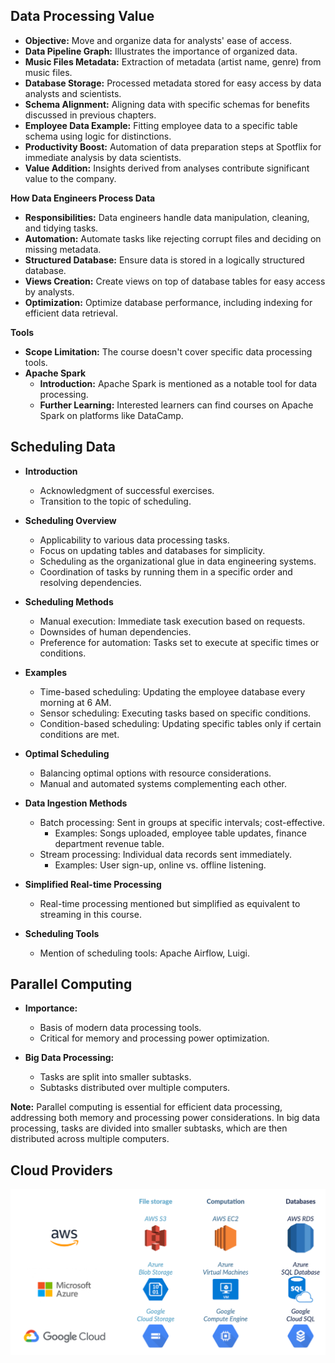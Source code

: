 ## **Data Processing Value**

- **Objective:** Move and organize data for analysts' ease of access.
- **Data Pipeline Graph:** Illustrates the importance of organized data.
- **Music Files Metadata:** Extraction of metadata (artist name, genre) from music files.
- **Database Storage:** Processed metadata stored for easy access by data analysts and scientists.
- **Schema Alignment:** Aligning data with specific schemas for benefits discussed in previous chapters.
- **Employee Data Example:** Fitting employee data to a specific table schema using logic for distinctions.
- **Productivity Boost:** Automation of data preparation steps at Spotflix for immediate analysis by data scientists.
- **Value Addition:** Insights derived from analyses contribute significant value to the company.

**How Data Engineers Process Data**

- **Responsibilities:** Data engineers handle data manipulation, cleaning, and tidying tasks.
- **Automation:** Automate tasks like rejecting corrupt files and deciding on missing metadata.
- **Structured Database:** Ensure data is stored in a logically structured database.
- **Views Creation:** Create views on top of database tables for easy access by analysts.
- **Optimization:** Optimize database performance, including indexing for efficient data retrieval.

**Tools**
- **Scope Limitation:** The course doesn't cover specific data processing tools.
- **Apache Spark**
  - **Introduction:** Apache Spark is mentioned as a notable tool for data processing.
  - **Further Learning:** Interested learners can find courses on Apache Spark on platforms like DataCamp.
 
## **Scheduling Data**

- **Introduction**
  - Acknowledgment of successful exercises.
  - Transition to the topic of scheduling.

- **Scheduling Overview**
  - Applicability to various data processing tasks.
  - Focus on updating tables and databases for simplicity.
  - Scheduling as the organizational glue in data engineering systems.
  - Coordination of tasks by running them in a specific order and resolving dependencies.

- **Scheduling Methods**
  - Manual execution: Immediate task execution based on requests.
  - Downsides of human dependencies.
  - Preference for automation: Tasks set to execute at specific times or conditions.

- **Examples**
  - Time-based scheduling: Updating the employee database every morning at 6 AM.
  - Sensor scheduling: Executing tasks based on specific conditions.
  - Condition-based scheduling: Updating specific tables only if certain conditions are met.

- **Optimal Scheduling**
  - Balancing optimal options with resource considerations.
  - Manual and automated systems complementing each other.

- **Data Ingestion Methods**
  - Batch processing: Sent in groups at specific intervals; cost-effective.
    - Examples: Songs uploaded, employee table updates, finance department revenue table.
  - Stream processing: Individual data records sent immediately.
    - Examples: User sign-up, online vs. offline listening.

- **Simplified Real-time Processing**
  - Real-time processing mentioned but simplified as equivalent to streaming in this course.

- **Scheduling Tools**
  - Mention of scheduling tools: Apache Airflow, Luigi.

 ## **Parallel Computing**

- **Importance:**
  - Basis of modern data processing tools.
  - Critical for memory and processing power optimization.

- **Big Data Processing:**
  - Tasks are split into smaller subtasks.
  - Subtasks distributed over multiple computers.

**Note:** Parallel computing is essential for efficient data processing, addressing both memory and processing power considerations. In big data processing, tasks are divided into smaller subtasks, which are then distributed across multiple computers.

## Cloud Providers 
![Cloud-providers](./pictures/cloud-services.png)
